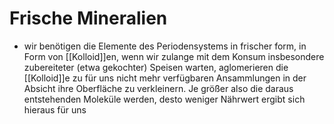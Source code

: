 # Frische Mineralien
- wir benötigen die Elemente des Periodensystems in frischer form, in Form von [[Kolloid]]en, wenn wir zulange mit dem Konsum insbesondere zubereiteter (etwa gekochter) Speisen warten, aglomerieren die [[Kolloid]]e zu für uns nicht mehr verfügbaren Ansammlungen in der Absicht ihre Oberfläche zu verkleinern. Je größer also die daraus entstehenden Moleküle werden, desto weniger Nährwert ergibt sich hieraus für uns